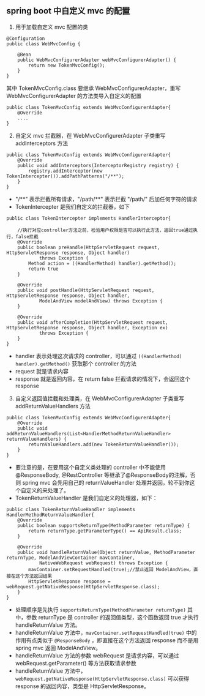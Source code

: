 ## spring boot 中自定义 mvc 的配置

1. 用于加载自定义 mvc 配置的类

```
@Configuration
public class WebMvcConfig {
	
	@Bean
	public WebMvcConfigurerAdapter webMvcConfigurerAdapter() {
		return new TokenMvcConfig();
	}
}
```

其中 TokenMvcConfig.class 要继承 WebMvcConfigurerAdapter，重写 WebMvcConfigurerAdapter 的方法类导入自定义的配置

```
public class TokenMvcConfig extends WebMvcConfigurerAdapter{
	@Override
	....
}
```

2. 自定义 mvc 拦截器，在 WebMvcConfigurerAdapter 子类重写 addInterceptors 方法

```
public class TokenMvcConfig extends WebMvcConfigurerAdapter{
	@Override
	public void addInterceptors(InterceptorRegistry registry) {
		registry.addInterceptor(new TokenIntercepter()).addPathPatterns("/**");
	}
}
```
- "/\*\*" 表示拦截所有请求，"/path/\*\*" 表示拦截 "/path/" 后加任何字符的请求
- TokenIntercepter 是我们自定义的拦截器，如下

```
public class TokenIntercepter implements HandlerInterceptor{

	//执行对应controller方法之前，检验用户权限是否可以执行此方法，返回true通过执行，false拦截
	@Override
	public boolean preHandle(HttpServletRequest request, HttpServletResponse response, Object handler)
			throws Exception {
		Method action = ((HandlerMethod) handler).getMethod();
		return true
	}
	
	@Override
	public void postHandle(HttpServletRequest request, HttpServletResponse response, Object handler,
			ModelAndView modelAndView) throws Exception {
	}

	@Override
	public void afterCompletion(HttpServletRequest request, HttpServletResponse response, Object handler, Exception ex)
			throws Exception {
	}
}
```
- handler 表示处理这次请求的 controller，可以通过 `((HandlerMethod) handler).getMethod()` 获取那个 controller 的方法
- request 就是请求内容
- response 就是返回内容，在 return false 拦截请求的情况下，会返回这个 response

3. 自定义返回值拦截和处理类，在 WebMvcConfigurerAdapter 子类重写 addReturnValueHandlers 方法

```
public class TokenMvcConfig extends WebMvcConfigurerAdapter{
	@Override
	public void addReturnValueHandlers(List<HandlerMethodReturnValueHandler> returnValueHandlers) {
		returnValueHandlers.add(new TokenReturnValueHandler());
	}
}
```
- 要注意的是，在要用这个自定义类处理的 controller 中不能使用 @ResponseBody, @RestController 等继承了@ResponseBody的注解，否则 spring mvc 会先用自己的 returnValueHandler 处理并返回，轮不到你这个自定义的来处理了。
- TokenReturnValueHandler 是我们自定义的处理器，如下：

```
public class TokenReturnValueHandler implements HandlerMethodReturnValueHandler{
	@Override
	public boolean supportsReturnType(MethodParameter returnType) {
		return returnType.getParameterType() == ApiResult.class;
	}

	@Override
	public void handleReturnValue(Object returnValue, MethodParameter returnType, ModelAndViewContainer mavContainer,
			NativeWebRequest webRequest) throws Exception {
		mavContainer.setRequestHandled(true);//禁止返回 ModelAndView，直接在这个方法返回结果
		HttpServletResponse response = webRequest.getNativeResponse(HttpServletResponse.class);
	}
}
```
- 处理顺序是先执行 `supportsReturnType(MethodParameter returnType)` 其中，参数 returnType 是 controller 的返回值类型，这个函数返回 true 才执行 handleReturnValue 方法。
- handleReturnValue 方法中，`mavContainer.setRequestHandled(true)` 中的作用有点类似于 `@ResponseBody` ，即直接在这个方法返回 response 而不是用 spring mvc 返回 ModelAndView。
- handleReturnValue 方法的参数 webRequest 是请求内容，可以通过 webRequest.getParameter() 等方法获取请求参数
- handleReturnValue 方法中，`webRequest.getNativeResponse(HttpServletResponse.class)` 可以获得 response 的返回内容，类型是 HttpServletResponse。
